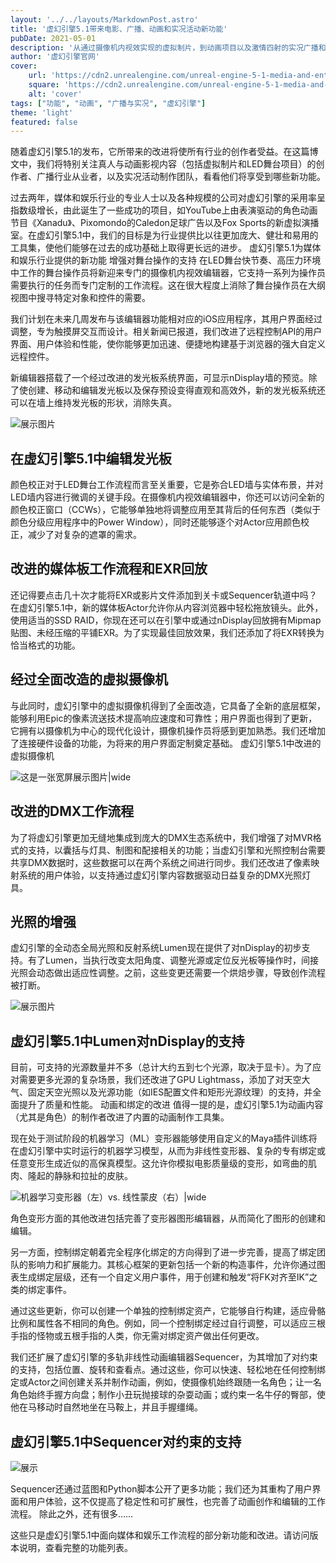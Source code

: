 ```yaml
---
layout: '../../layouts/MarkdownPost.astro'
title: '虚幻引擎5.1带来电影、广播、动画和实况活动新功能'
pubDate: 2021-05-01
description: '从通过摄像机内视效实现的虚拟制片，到动画项目以及激情四射的实况广播和活动，虚幻引擎为媒体和娱乐管线提供了更庞大、更健壮、更易用的工具集。来看看有哪些新功能吧。'
author: '虚幻引擎官网'
cover:
    url: 'https://cdn2.unrealengine.com/unreal-engine-5-1-media-and-entertainment-header-1920x1080-d314b1b23459.jpg?resize=1&w=1920'
    square: 'https://cdn2.unrealengine.com/unreal-engine-5-1-media-and-entertainment-header-1920x1080-d314b1b23459.jpg?resize=1&w=1920'
    alt: 'cover'
tags: ["功能", "动画", "广播与实况", "虚幻引擎"]
theme: 'light'
featured: false
---
```



随着虚幻引擎5.1的发布，它所带来的改进将使所有行业的创作者受益。在这篇博文中，我们将特别关注真人与动画影视内容（包括虚拟制片和LED舞台项目）的创作者、广播行业从业者，以及实况活动制作团队，看看他们将享受到哪些新功能。

过去两年，媒体和娱乐行业的专业人士以及各种规模的公司对虚幻引擎的采用率呈指数级增长，由此诞生了一些成功的项目，如YouTube上由表演驱动的角色动画节目《Xanadu》、Pixomondo的Caledon足球广告以及Fox Sports的新虚拟演播室。在虚幻引擎5.1中，我们的目标是为行业提供比以往更加庞大、健壮和易用的工具集，使他们能够在过去的成功基础上取得更长远的进步。
虚幻引擎5.1为媒体和娱乐行业提供的新功能
增强对舞台操作的支持
在LED舞台快节奏、高压力环境中工作的舞台操作员将新迎来专门的摄像机内视效编辑器，它支持一系列为操作员需要执行的任务而专门定制的工作流程。这在很大程度上消除了舞台操作员在大纲视图中搜寻特定对象和控件的需要。

我们计划在未来几周发布与该编辑器功能相对应的iOS应用程序，其用户界面经过调整，专为触摸屏交互而设计。相关新闻已报道，我们改进了远程控制API的用户界面、用户体验和性能，使你能够更加迅速、便捷地构建基于浏览器的强大自定义远程控件。

新编辑器搭载了一个经过改进的发光板系统界面，可显示nDisplay墙的预览。除了使创建、移动和编辑发光板以及保存预设变得直观和高效外，新的发光板系统还可以在墙上维持发光板的形状，消除失真。

![展示图片](https://cdn2.unrealengine.com/editing-light-cards-in-unreal-engine-5-1-1920x1080-4a117d589f77.jpg?resize=1&w=1920)

## 在虚幻引擎5.1中编辑发光板

颜色校正对于LED舞台工作流程而言至关重要，它是弥合LED墙与实体布景，并对LED墙内容进行微调的关键手段。在摄像机内视效编辑器中，你还可以访问全新的颜色校正窗口（CCWs），它能够单独地将调整应用至其背后的任何东西（类似于颜色分级应用程序中的Power Window），同时还能够逐个对Actor应用颜色校正，减少了对复杂的遮罩的需求。

## 改进的媒体板工作流程和EXR回放

还记得要点击几十次才能将EXR或影片文件添加到关卡或Sequencer轨道中吗？在虚幻引擎5.1中，新的媒体板Actor允许你从内容浏览器中轻松拖放镜头。此外，使用适当的SSD RAID，你现在还可以在引擎中或通过nDisplay回放拥有Mipmap贴图、未经压缩的平铺EXR。为了实现最佳回放效果，我们还添加了将EXR转换为恰当格式的功能。

## 经过全面改造的虚拟摄像机

与此同时，虚幻引擎中的虚拟摄像机得到了全面改造，它具备了全新的底层框架，能够利用Epic的像素流送技术提高响应速度和可靠性；用户界面也得到了更新，它拥有以摄像机为中心的现代化设计，摄像机操作员将感到更加熟悉。我们还增加了连接硬件设备的功能，为将来的用户界面定制奠定基础。
虚幻引擎5.1中改进的虚拟摄像机

![这是一张宽屏展示图片|wide](https://cdn2.unrealengine.com/enhanced-vcam-in-unreal-engine-5-1-1920x1080-0534e1a4c66f.jpg?resize=1&w=1920)

## 改进的DMX工作流程

为了将虚幻引擎更加无缝地集成到庞大的DMX生态系统中，我们增强了对MVR格式的支持，以囊括与灯具、制图和配接相关的功能；当虚幻引擎和光照控制台需要共享DMX数据时，这些数据可以在两个系统之间进行同步。我们还改进了像素映射系统的用户体验，以支持通过虚幻引擎内容数据驱动日益复杂的DMX光照灯具。

## 光照的增强

虚幻引擎的全动态全局光照和反射系统Lumen现在提供了对nDisplay的初步支持。有了Lumen，当执行改变太阳角度、调整光源或定位反光板等操作时，间接光照会动态做出适应性调整。之前，这些变更还需要一个烘焙步骤，导致创作流程被打断。

![展示图片](https://cdn2.unrealengine.com/lumen-support-for-ndisplay-in-unreal-engine-5-1-1920x1080-33c908592bd0.jpg?resize=1&w=1920)

## 虚幻引擎5.1中Lumen对nDisplay的支持

目前，可支持的光源数量并不多（总计大约五到七个光源，取决于显卡）。为了应对需要更多光源的复杂场景，我们还改进了GPU Lightmass，添加了对天空大气、固定天空光照以及光源功能（如IES配置文件和矩形光源纹理）的支持，并全面提升了质量和性能。
动画和绑定的改进
值得一提的是，虚幻引擎5.1为动画内容（尤其是角色）的制作者改进了内置的动画制作工具集。

现在处于测试阶段的机器学习（ML）变形器能够使用自定义的Maya插件训练将在虚幻引擎中实时运行的机器学习模型，从而为非线性变形器、复杂的专有绑定或任意变形生成近似的高保真模型。这允许你模拟电影质量级的变形，如弯曲的肌肉、隆起的静脉和拉扯的皮肤。

![机器学习变形器（左）vs. 线性蒙皮（右）|wide](https://cdn2.unrealengine.com/machine-learning-deformer-in-unreal-engine-5-1-off-1920x1080-326c44f4c4a3.jpg?resize=1&w=1000)

角色变形方面的其他改进包括完善了变形器图形编辑器，从而简化了图形的创建和编辑。

另一方面，控制绑定朝着完全程序化绑定的方向得到了进一步完善，提高了绑定团队的影响力和扩展能力。其核心框架的更新包括一个新的构造事件，允许你通过图表生成绑定层级，还有一个自定义用户事件，用于创建和触发“将FK对齐至IK”之类的绑定事件。

通过这些更新，你可以创建一个单独的控制绑定资产，它能够自行构建，适应骨骼比例和属性各不相同的角色。例如，同一个控制绑定经过自行调整，可以适应三根手指的怪物或五根手指的人类，你无需对绑定资产做出任何更改。

我们还扩展了虚幻引擎的多轨非线性动画编辑器Sequencer，为其增加了对约束的支持，包括位置、旋转和查看点。通过这些，你可以快速、轻松地在任何控制绑定或Actor之间创建关系并制作动画，例如，使摄像机始终跟随一名角色；让一名角色始终手握方向盘；制作小丑玩抛接球的杂耍动画；或约束一名牛仔的臀部，使他在马移动时自然地坐在马鞍上，并且手握缰绳。

## 虚幻引擎5.1中Sequencer对约束的支持

![展示](https://cdn2.unrealengine.com/sequencer-support-for-constraints-in-unreal-engine-5-1-1920x1080-126851c2a874.jpg?resize=1&w=1920)

Sequencer还通过蓝图和Python脚本公开了更多功能；我们还为其重构了用户界面和用户体验，这不仅提高了稳定性和可扩展性，也完善了动画创作和编辑的工作流程。
除此之外，还有很多……

这些只是虚幻引擎5.1中面向媒体和娱乐工作流程的部分新功能和改进。请访问版本说明，查看完整的功能列表。
